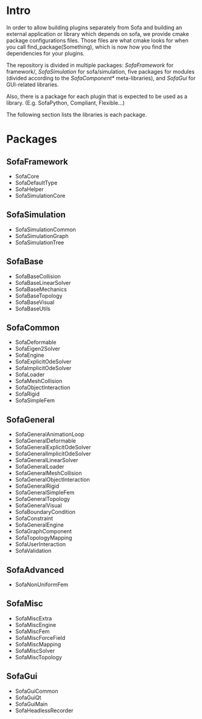 Intro
=====

In order to allow building plugins separately from Sofa and building an
external application or library which depends on sofa, we provide cmake
package configurations files. Those files are what cmake looks for when
you call find_package(Something), which is now how you find the
dependencies for your plugins.

The repository is divided in multiple packages: *SofaFramework* for
framework/, *SofaSimulation* for sofa/simulation, five packages for
modules (divided according to the *SofaComponent\** meta-libraries), and
*SofaGui* for GUI-related libraries.

Also, there is a package for each plugin that is expected to be used as
a library. (E.g. SofaPython, Compliant, Flexible...)

The following section lists the libraries is each package.

Packages
========

SofaFramework
-------------

-   SofaCore
-   SofaDefaultType
-   SofaHelper
-   SofaSimulationCore

SofaSimulation
--------------

-   SofaSimulationCommon
-   SofaSimulationGraph
-   SofaSimulationTree

SofaBase
--------

-   SofaBaseCollision
-   SofaBaseLinearSolver
-   SofaBaseMechanics
-   SofaBaseTopology
-   SofaBaseVisual
-   SofaBaseUtils

SofaCommon
----------

-   SofaDeformable
-   SofaEigen2Solver
-   SofaEngine
-   SofaExplicitOdeSolver
-   SofaImplicitOdeSolver
-   SofaLoader
-   SofaMeshCollision
-   SofaObjectInteraction
-   SofaRigid
-   SofaSimpleFem

SofaGeneral
-----------

-   SofaGeneralAnimationLoop
-   SofaGeneralDeformable
-   SofaGeneralExplicitOdeSolver
-   SofaGeneralImplicitOdeSolver
-   SofaGeneralLinearSolver
-   SofaGeneralLoader
-   SofaGeneralMeshCollision
-   SofaGeneralObjectInteraction
-   SofaGeneralRigid
-   SofaGeneralSimpleFem
-   SofaGeneralTopology
-   SofaGeneralVisual
-   SofaBoundaryCondition
-   SofaConstraint
-   SofaGeneralEngine
-   SofaGraphComponent
-   SofaTopologyMapping
-   SofaUserInteraction
-   SofaValidation

SofaAdvanced
------------

-   SofaNonUniformFem

SofaMisc
--------

-   SofaMiscExtra
-   SofaMiscEngine
-   SofaMiscFem
-   SofaMiscForceField
-   SofaMiscMapping
-   SofaMiscSolver
-   SofaMiscTopology

SofaGui
-------

-   SofaGuiCommon
-   SofaGuiQt
-   SofaGuiMain
-   SofaHeadlessRecorder
